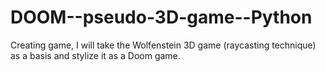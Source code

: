 # DOOM--pseudo-3D-game--Python
Creating game, I will take the Wolfenstein 3D game (raycasting technique) as a basis and stylize it as a Doom game.
